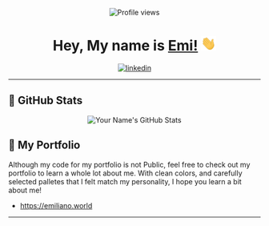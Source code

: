 <!--
**Rodr1guezEmi/Rodr1guezEmi** is a ✨ _special_ ✨ repository because its `README.md` (this file) appears on your GitHub profile.


-->
<div align="center">
<p align="center"> 

![Profile views](https://komarev.com/ghpvc/?username=Rodr1guezEmi&style=flat-square)

</p>
</div>


<h1 align="center"> Hey, My name is <a href="https://emiliano.world">Emi!</a> <img width="30px" src="https://github.com/bsovs/bsovs/blob/main/assets/hi.gif"></h1>

<p align="center"> 
	<a href="https://www.linkedin.com/in/emiliano-rodriguez-1bb9b0261/">
		<img src="https://img.shields.io/badge/LinkedIn-0077B5?style=for-the-badge&logo=linkedin&logoColor=white" alt="linkedin"/>
	</a>
</p>

---


## 🎨 GitHub Stats

<div align="center">
  <img src="https://github-readme-stats.vercel.app/api?username=yourusername&show_icons=true&theme=radical" alt="Your Name's GitHub Stats">
</div>


## 🚀 My Portfolio

Although my code for my portfolio is not Public, feel free to check out my portfolio to learn a whole lot about me.
With clean colors, and carefully selected palletes that I felt match my personality, I hope you learn a bit about me!

- https://emiliano.world

---
